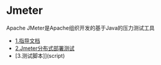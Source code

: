 # Jmeter

Apache JMeter是Apache组织开发的基于Java的压力测试工具

* [1.指导文档](Guide.md)
* [2.Jmeter分布式部署测试](Jmeter分布式部署测试.md)
* [3.测试脚本]](script)